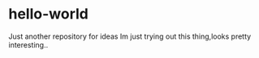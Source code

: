 # hello-world
Just another repository for ideas
Im just trying out this thing,looks pretty interesting..
